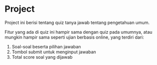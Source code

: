 # Project
Project ini berisi tentang quiz tanya jawab tentang pengetahuan umum.

Fitur yang ada di quiz ini hampir sama dengan quiz pada umumnya, atau mungkin hampir sama seperti ujian berbasis online, yang terdiri dari:

1. Soal-soal beserta pilihan jawaban
2. Tombol submit untuk menginput jawaban
3. Total score soal yang dijawab